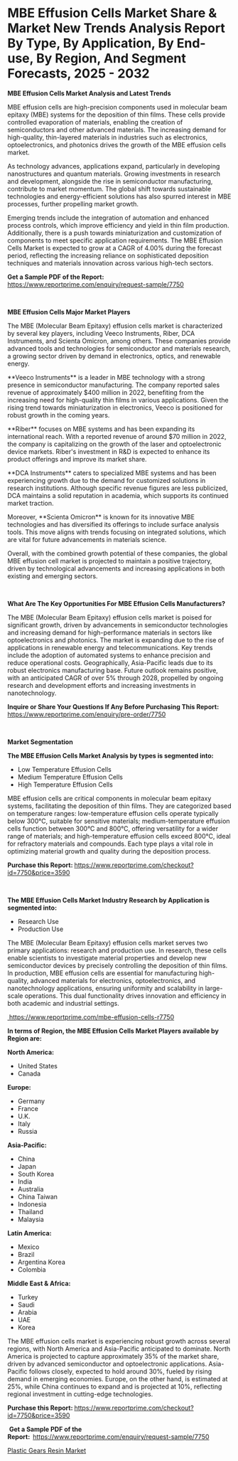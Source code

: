 <p><h1>MBE Effusion Cells Market Share & Market New Trends Analysis Report By Type, By Application, By End-use, By Region, And Segment Forecasts, 2025 - 2032</h1></p><p><strong>MBE Effusion Cells Market Analysis and Latest Trends</strong></p>
<p><p>MBE effusion cells are high-precision components used in molecular beam epitaxy (MBE) systems for the deposition of thin films. These cells provide controlled evaporation of materials, enabling the creation of semiconductors and other advanced materials. The increasing demand for high-quality, thin-layered materials in industries such as electronics, optoelectronics, and photonics drives the growth of the MBE effusion cells market. </p><p>As technology advances, applications expand, particularly in developing nanostructures and quantum materials. Growing investments in research and development, alongside the rise in semiconductor manufacturing, contribute to market momentum. The global shift towards sustainable technologies and energy-efficient solutions has also spurred interest in MBE processes, further propelling market growth.</p><p>Emerging trends include the integration of automation and enhanced process controls, which improve efficiency and yield in thin film production. Additionally, there is a push towards miniaturization and customization of components to meet specific application requirements. The MBE Effusion Cells Market is expected to grow at a CAGR of 4.00% during the forecast period, reflecting the increasing reliance on sophisticated deposition techniques and materials innovation across various high-tech sectors.</p></p>
<p><strong>Get a Sample PDF of the Report:&nbsp;</strong> <a href="https://www.reportprime.com/enquiry/request-sample/7750?utm_campaign=2271&utm_medium=2&utm_source=Github&utm_content=ia&utm_term=19032025&utm_id=mbe-effusion-cells">https://www.reportprime.com/enquiry/request-sample/7750</a></p>
<p>&nbsp;</p>
<p><strong>MBE Effusion Cells Major Market Players</strong></p>
<p><p>The MBE (Molecular Beam Epitaxy) effusion cells market is characterized by several key players, including Veeco Instruments, Riber, DCA Instruments, and Scienta Omicron, among others. These companies provide advanced tools and technologies for semiconductor and materials research, a growing sector driven by demand in electronics, optics, and renewable energy.</p><p>**Veeco Instruments** is a leader in MBE technology with a strong presence in semiconductor manufacturing. The company reported sales revenue of approximately $400 million in 2022, benefiting from the increasing need for high-quality thin films in various applications. Given the rising trend towards miniaturization in electronics, Veeco is positioned for robust growth in the coming years.</p><p>**Riber** focuses on MBE systems and has been expanding its international reach. With a reported revenue of around $70 million in 2022, the company is capitalizing on the growth of the laser and optoelectronic device markets. Riber's investment in R&D is expected to enhance its product offerings and improve its market share.</p><p>**DCA Instruments** caters to specialized MBE systems and has been experiencing growth due to the demand for customized solutions in research institutions. Although specific revenue figures are less publicized, DCA maintains a solid reputation in academia, which supports its continued market traction.</p><p>Moreover, **Scienta Omicron** is known for its innovative MBE technologies and has diversified its offerings to include surface analysis tools. This move aligns with trends focusing on integrated solutions, which are vital for future advancements in materials science. </p><p>Overall, with the combined growth potential of these companies, the global MBE effusion cell market is projected to maintain a positive trajectory, driven by technological advancements and increasing applications in both existing and emerging sectors.</p></p>
<p>&nbsp;</p>
<p><strong>What Are The Key Opportunities For MBE Effusion Cells Manufacturers?</strong></p>
<p><p>The MBE (Molecular Beam Epitaxy) effusion cells market is poised for significant growth, driven by advancements in semiconductor technologies and increasing demand for high-performance materials in sectors like optoelectronics and photonics. The market is expanding due to the rise of applications in renewable energy and telecommunications. Key trends include the adoption of automated systems to enhance precision and reduce operational costs. Geographically, Asia-Pacific leads due to its robust electronics manufacturing base. Future outlook remains positive, with an anticipated CAGR of over 5% through 2028, propelled by ongoing research and development efforts and increasing investments in nanotechnology.</p></p>
<p><strong>Inquire or Share Your Questions If Any Before Purchasing This Report:</strong> <a href="https://www.reportprime.com/enquiry/pre-order/7750?utm_campaign=2271&utm_medium=2&utm_source=Github&utm_content=ia&utm_term=19032025&utm_id=mbe-effusion-cells">https://www.reportprime.com/enquiry/pre-order/7750</a></p>
<p>&nbsp;</p>
<p><strong>Market Segmentation</strong></p>
<p><strong>The MBE Effusion Cells Market Analysis by types is segmented into:</strong></p>
<p><ul><li>Low Temperature Effusion Cells</li><li>Medium Temperature Effusion Cells</li><li>High Temperature Effusion Cells</li></ul></p>
<p><p>MBE effusion cells are critical components in molecular beam epitaxy systems, facilitating the deposition of thin films. They are categorized based on temperature ranges: low-temperature effusion cells operate typically below 300°C, suitable for sensitive materials; medium-temperature effusion cells function between 300°C and 800°C, offering versatility for a wider range of materials; and high-temperature effusion cells exceed 800°C, ideal for refractory materials and compounds. Each type plays a vital role in optimizing material growth and quality during the deposition process.</p></p>
<p><strong>Purchase this Report:&nbsp;</strong><a href="https://www.reportprime.com/checkout?id=7750&price=3590&utm_campaign=2271&utm_medium=2&utm_source=Github&utm_content=ia&utm_term=19032025&utm_id=mbe-effusion-cells">https://www.reportprime.com/checkout?id=7750&price=3590</a></p>
<p>&nbsp;</p>
<p><strong>The MBE Effusion Cells Market Industry Research by Application is segmented into:</strong></p>
<p><ul><li>Research Use</li><li>Production Use</li></ul></p>
<p><p>The MBE (Molecular Beam Epitaxy) effusion cells market serves two primary applications: research and production use. In research, these cells enable scientists to investigate material properties and develop new semiconductor devices by precisely controlling the deposition of thin films. In production, MBE effusion cells are essential for manufacturing high-quality, advanced materials for electronics, optoelectronics, and nanotechnology applications, ensuring uniformity and scalability in large-scale operations. This dual functionality drives innovation and efficiency in both academic and industrial settings.</p></p>
<p><a href="https://www.reportprime.com/mbe-effusion-cells-r7750?utm_campaign=2271&utm_medium=2&utm_source=Github&utm_content=ia&utm_term=19032025&utm_id=mbe-effusion-cells">&nbsp;https://www.reportprime.com/mbe-effusion-cells-r7750</a></p>
<p><strong>In terms of Region, the MBE Effusion Cells Market Players available by Region are:</strong></p>
<p>
    <p> <strong> North America: </strong>
        <ul>
            <li>United States</li>
            <li>Canada</li>
        </ul>
        </p> 
    <p> <strong> Europe: </strong>
        <ul>
            <li>Germany</li>
            <li>France</li>
            <li>U.K.</li>
            <li>Italy</li>
            <li>Russia</li>
        </ul>
        </p> 
    <p> <strong> Asia-Pacific: </strong>
        <ul>
            <li>China</li>
            <li>Japan</li>
            <li>South Korea</li>
            <li>India</li>
            <li>Australia</li>
            <li>China Taiwan</li>
            <li>Indonesia</li>
            <li>Thailand</li>
            <li>Malaysia</li>
        </ul>
        </p> 
    <p> <strong> Latin America: </strong>
        <ul>
            <li>Mexico</li>
            <li>Brazil</li>
            <li>Argentina Korea</li>
            <li>Colombia</li>
        </ul>
        </p> 
    <p> <strong> Middle East & Africa: </strong>
        <ul>
            <li>Turkey</li>
            <li>Saudi</li>
            <li>Arabia</li>
            <li>UAE</li>
            <li>Korea</li>
        </ul>
    </p>
    </p>
<p><p>The MBE effusion cells market is experiencing robust growth across several regions, with North America and Asia-Pacific anticipated to dominate. North America is projected to capture approximately 35% of the market share, driven by advanced semiconductor and optoelectronic applications. Asia-Pacific follows closely, expected to hold around 30%, fueled by rising demand in emerging economies. Europe, on the other hand, is estimated at 25%, while China continues to expand and is projected at 10%, reflecting regional investment in cutting-edge technologies.</p></p>
<p><strong>Purchase this Report: </strong><a href="https://www.reportprime.com/checkout?id=7750&price=3590&utm_campaign=2271&utm_medium=2&utm_source=Github&utm_content=ia&utm_term=19032025&utm_id=mbe-effusion-cells">https://www.reportprime.com/checkout?id=7750&price=3590</a></p>
<p>&nbsp;<strong>Get a Sample PDF of the Report:&nbsp;&nbsp;</strong><a href="https://www.reportprime.com/enquiry/request-sample/7750?utm_campaign=2271&utm_medium=2&utm_source=Github&utm_content=ia&utm_term=19032025&utm_id=mbe-effusion-cells">https://www.reportprime.com/enquiry/request-sample/7750</a></p>
<p><strong></strong></p>
<p><p><a href="https://github.com/biandnikelrs/Market-Research-Report-List-1/blob/main/plastic-gears-resin-market.md?utm_campaign=2271&utm_medium=2&utm_source=Github&utm_content=ia&utm_term=19032025&utm_id=mbe-effusion-cells">Plastic Gears Resin Market</a></p></p>